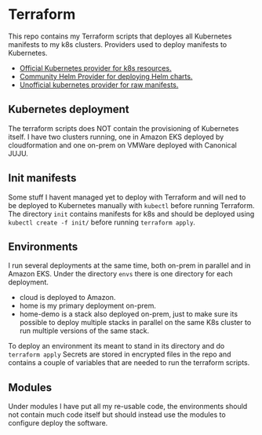 # Terraform
This repo contains my Terraform scripts that deployes all Kubernetes manifests to my k8s clusters.
Providers used to deploy manifests to Kubernetes.
- [Official Kubernetes provider for k8s resources.](https://www.terraform.io/docs/providers/kubernetes/index.html)
- [Community Helm Provider for deploying Helm charts.](https://www.terraform.io/docs/providers/helm/index.html)
- [Unofficial kubernetes provider for raw manifests.](https://github.com/banzaicloud/terraform-provider-k8s)

## Kubernetes deployment
The terraform scripts does NOT contain the provisioning of Kubernetes itself. I have two clusters 
running, one in Amazon EKS deployed by cloudformation and one on-prem on VMWare deployed with 
Canonical JUJU.

## Init manifests
Some stuff I havent managed yet to deploy with Terraform and will ned to be deployed to Kubernetes
manually with `kubectl` before running Terraform. The directory `init` contains manifests for k8s
and should be deployed using `kubectl create -f init/` before running `terraform apply`. 

## Environments
I run several deployments at the same time, both on-prem in parallel and in Amazon EKS.
Under the directory `envs` there is one directory for each deployment.
- cloud is deployed to Amazon.
- home is my primary deployment on-prem.
- home-demo is a stack also deployed on-prem, just to make sure its possible to deploy
  multiple stacks in parallel on the same K8s cluster to run multiple versions of the same stack.
  
To deploy an environment its meant to stand in its directory and do `terraform apply`
Secrets are stored in encrypted files in the repo and contains a couple of variables 
that are needed to run the terraform scripts.

## Modules
Under modules I have put all my re-usable code, the environments should not contain much code itself
but should instead use the modules to configure deploy the software.
